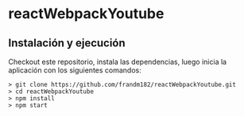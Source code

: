 # reactWebpackYoutube

## Instalación y ejecución
Checkout este repositorio, instala las dependencias, luego inicia la aplicación con los siguientes comandos:

```
> git clone https://github.com/frandm182/reactWebpackYoutube.git
> cd reactWebpackYoutube
> npm install
> npm start

```
